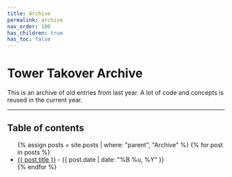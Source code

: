 ```yaml
---
title: Archive
permalink: archive
nav_order: 100
has_children: true
has_toc: false
---
```


# Tower Takover Archive

This is an archive of old entries from last year. A lot of code and concepts is
reused in the current year.

---

<h2 class="text-delta">Table of contents</h2>

<ul id="markdown-toc">
	{% assign posts = site.posts | where: "parent", "Archive" %}
	{% for post in posts %}
	<li>
		<a href="{{ post.url | absolute_url }}">{{ post.title }}</a> 
		- {{ post.date | date: "%B %u, %Y" }}
	</li>
	{% endfor %}
</ul>
